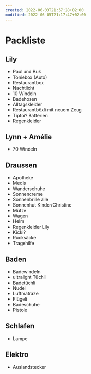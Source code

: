 ```yaml
---
created: 2022-06-03T21:57:28+02:00
modified: 2022-06-05T21:17:47+02:00
---
```


# Packliste

## Lily
- Paul und Buk
- Toniebox (Auto)
- Restaurantbox
- Nachtlicht
- 10 Windeln
- Badehosen
- Alltagskleider
- Restaurantböxli mit neuem Zeug
- Tiptoi? Batterien
- Regenkleider

## Lynn + Amélie
- 70 Windeln

## Draussen
- Apotheke
- Medis
- Wanderschuhe
- Sonnencreme
- Sonnenbrille alle
- Sonnenhut Kinder/Christine
- Mütze
- Wagen
- Helm
- Regenkleider Lily
- Kicki?
- Rucksäcke
- Tragehilfe

## Baden
- Badewindeln
- ultralight Tüchli
- Badetüchli
- Nudel
- Luftmatraze
- Flügeli
- Badeschuhe
- Pistole

## Schlafen
- Lampe

## Elektro
- Auslandstecker
